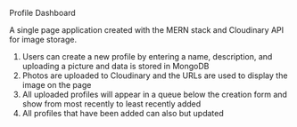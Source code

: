 Profile Dashboard

A single page application created with the MERN stack and Cloudinary API for image storage.

1. Users can create a new profile by entering a name, description, and uploading a picture and data is stored in MongoDB
2. Photos are uploaded to Cloudinary and the URLs are used to display the image on the page
3. All uploaded profiles will appear in a queue below the creation form and show from most recently to least recently added
4. All profiles that have been added can also but updated
